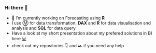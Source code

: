 ### Hi there 👋


- 🔭 I’m currently working on Forecasting using **R**
- I use :m: for data transformation, **DAX** and **R** for data visualisation and analysis and **SQL** for data query
- Have a look at my short presentation about my prefered solutions in BI here [:computer:](https://md3629.github.io/)
- check out my repositories :point_down: and :black_nib: if you need any help


